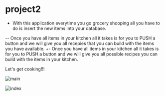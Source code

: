 # project2

- With this application everytime you go grocery shooping all you have to do is insert the new items into your database.
  
 -- Once you have all items in your kitchen all it takes is for you to PUSH a button and we will give you all recepies that you can build with the items you have available. 
 +- Once you have all items in your kitchen all it takes is for you to PUSH a button and we will give you all possible recipes you can build with the items in your kitchen. 
  
  
  Let's get cooking!!!
  
  
![main](https://user-images.githubusercontent.com/28827821/32685674-2b02eda0-c653-11e7-98d0-72511d174fd2.JPG)



![index](https://user-images.githubusercontent.com/28827821/32685675-2b15432e-c653-11e7-8e50-3789b3f40bb2.JPG)

  
  
  
